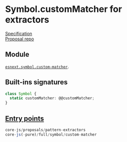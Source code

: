 # Symbol.customMatcher for extractors
[Specification](https://tc39.es/proposal-extractors/)\
[Proposal repo](https://github.com/tc39/proposal-extractors)

## Module 
[`esnext.symbol.custom-matcher`](https://github.com/zloirock/core-js/blob/master/packages/core-js/modules/esnext.symbol.custom-matcher.js).

## Built-ins signatures
```ts
class Symbol {
  static customMatcher: @@customMatcher;
}
```

## [Entry points]({docs-version}/docs/usage#h-entry-points)
```ts
core-js/proposals/pattern-extractors
core-js(-pure)/full/symbol/custom-matcher
```
